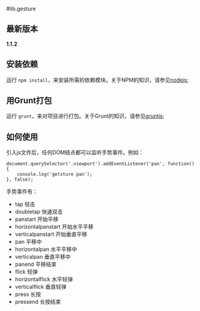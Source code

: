 #lib.gesture

## 最新版本

**1.1.2**

## 安装依赖

运行 `npm install`，来安装所需的依赖模块。关于NPM的知识，请参见[nodejs](http://nodejs.org/);

## 用Grunt打包

运行 `grunt`，来对项目进行打包。关于Grunt的知识，请参见[gruntjs](http://gruntjs.com/);

## 如何使用

引入js文件后，任何DOM结点都可以监听手势事件。例如：


	document.querySelector('.viewport').addEventListener('pan', function(){
		console.log('getsture pan');
	}, false);

手势事件有：

- tap 轻击
- doubletap 快速双击
- panstart 开始平移
- horizontalpanstart 开始水平平移
- verticalpanstart 开始垂直平移
- pan 平移中
- horizontalpan 水平平移中
- verticalpan 垂直平移中
- panend 平移结束
- flick 轻弹
- horizontalflick 水平轻弹
- verticalflick 垂直轻弹
- press 长按
- pressend 长按结束